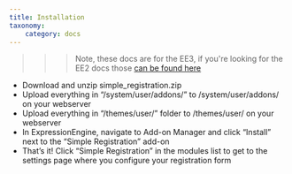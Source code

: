```yaml
---
title: Installation
taxonomy:
    category: docs
---
```


>>> Note, these docs are for the EE3, if you're looking for the EE2 docs those [can be found here](http://ee2.wedoaddons.com)

- Download and unzip simple_registration.zip
- Upload everything in “/system/user/addons/” to /system/user/addons/ on your webserver
- Upload everything in “/themes/user/” folder to /themes/user/ on your webserver
- In ExpressionEngine, navigate to Add-on Manager and click “Install” next to the “Simple Registration” add-on
- That’s it! Click “Simple Registration” in the modules list to get to the settings page where you configure your registration form
